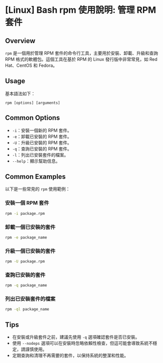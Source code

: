 # [Linux] Bash rpm 使用說明: 管理 RPM 套件

## Overview
`rpm` 是一個用於管理 RPM 套件的命令行工具，主要用於安裝、卸載、升級和查詢 RPM 格式的軟體包。這個工具在基於 RPM 的 Linux 發行版中非常常見，如 Red Hat、CentOS 和 Fedora。

## Usage
基本語法如下：
```
rpm [options] [arguments]
```

## Common Options
- `-i`：安裝一個新的 RPM 套件。
- `-e`：卸載已安裝的 RPM 套件。
- `-U`：升級已安裝的 RPM 套件。
- `-q`：查詢已安裝的 RPM 套件。
- `-l`：列出已安裝套件的檔案。
- `--help`：顯示幫助信息。

## Common Examples
以下是一些常見的 `rpm` 使用範例：

### 安裝一個 RPM 套件
```bash
rpm -i package.rpm
```

### 卸載一個已安裝的套件
```bash
rpm -e package_name
```

### 升級一個已安裝的套件
```bash
rpm -U package.rpm
```

### 查詢已安裝的套件
```bash
rpm -q package_name
```

### 列出已安裝套件的檔案
```bash
rpm -ql package_name
```

## Tips
- 在安裝或升級套件之前，建議先使用 `-q` 選項確認套件是否已安裝。
- 使用 `--nodeps` 選項可以在安裝時忽略依賴性檢查，但這可能會導致系統不穩定，請謹慎使用。
- 定期查詢和清理不再需要的套件，以保持系統的整潔和性能。